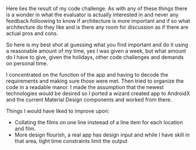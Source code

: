 Here lies the result of my code challenge. As with any of these things there is a wonder in what the evaluator is actually interested in and never any feedback folloowing to know if architecture is more important and if so what architecture do they like and is there any room for discussion as if there are actual pros and cons.

So here is my best shot at guessing what you find important and do it using a reasonable amount of my time, yes I was given a week, but what amount do I have to give, given the holidays, other code challenges and demands on personal time.

I concentrated on the function of the app and having to decode the requirements and making sure those were met. Then tried to organize the code in a readable manor. I made the assumption that the newest technologies would be desired so I ported a wizard created app to AndroidX and the current Material Design components and worked from there.



Things I would have liked to improve upon:

* Collating the films on one line insteead of a line item for each location and film.
* More design flourish, a real app has design input and while I have skill in that area, tight time constraints limit the output
